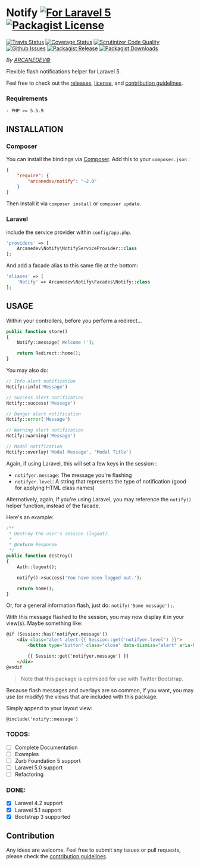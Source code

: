 Notify [![For Laravel 5][badge_laravel]](https://github.com/ARCANEDEV/Notify) [![Packagist License][badge_license]](https://github.com/ARCANEDEV/Notify/blob/master/LICENSE.md)
==============
[![Travis Status][badge_build]](https://travis-ci.org/ARCANEDEV/Notify)
[![Coverage Status][badge_coverage]](https://scrutinizer-ci.com/g/ARCANEDEV/Notify/?branch=master)
[![Scrutinizer Code Quality][badge_quality]](https://scrutinizer-ci.com/g/ARCANEDEV/Notify/?branch=master)
[![Github Issues][badge_issues]](https://github.com/ARCANEDEV/Notify/issues)
[![Packagist Release][badge_release]](https://packagist.org/packages/arcanedev/notify)
[![Packagist Downloads][badge_downloads]](https://packagist.org/packages/arcanedev/notify)

[badge_laravel]:   https://img.shields.io/badge/for%20Laravel-5.x-orange.svg?style=flat-square
[badge_license]:   http://img.shields.io/packagist/l/arcanedev/notify.svg?style=flat-square
[badge_build]:     http://img.shields.io/travis/ARCANEDEV/Notify.svg?style=flat-square
[badge_coverage]:  https://img.shields.io/scrutinizer/coverage/g/ARCANEDEV/Notify.svg?style=flat-square
[badge_quality]:   https://img.shields.io/scrutinizer/g/ARCANEDEV/Notify.svg?style=flat-square
[badge_issues]:    http://img.shields.io/github/issues/ARCANEDEV/Notify.svg?style=flat-square
[badge_release]:   https://img.shields.io/packagist/v/arcanedev/notify.svg?style=flat-square
[badge_downloads]: https://img.shields.io/packagist/dt/arcanedev/notify.svg?style=flat-square

*By [ARCANEDEV&copy;](http://www.arcanedev.net/)*

Flexible flash notifications helper for Laravel 5. 

Feel free to check out the [releases](https://github.com/ARCANEDEV/Notify/releases), [license](LICENSE.md), and [contribution guidelines](CONTRIBUTING.md).

### Requirements
    
    - PHP >= 5.5.9
    
## INSTALLATION

### Composer

You can install the bindings via [Composer](http://getcomposer.org/). Add this to your `composer.json` :

```json
{
    "require": {
        "arcanedev/notify": "~2.0"
    }
}
```

Then install it via `composer install` or `composer update`.

### Laravel

include the service provider within `config/app.php`.

```php
'providers' => [
    Arcanedev\Notify\NotifyServiceProvider::class
];
```

And add a facade alias to this same file at the bottom:

```php
'aliases' => [
    'Notify' => Arcanedev\Notify\Facades\Notify::class
];
```

## USAGE

Within your controllers, before you perform a redirect...

```php
public function store()
{
    Notify::message('Welcome !');

    return Redirect::home();
}
```

You may also do:

```php
// Info alert notification
Notify::info('Message')

// Success alert notification
Notify::success('Message')

// Danger alert notification
Notify::error('Message')

// Warning alert notification
Notify::warning('Message')

// Modal notification
Notify::overlay('Modal Message', 'Modal Title')
```

Again, if using Laravel, this will set a few keys in the session :

  - `notifyer.message`: The message you're flashing
  - `notifyer.level`: A string that represents the type of notification (good for applying HTML class names)

Alternatively, again, if you're using Laravel, you may reference the `notify()` helper function, instead of the facade.

Here's an example:

```php
/**
 * Destroy the user's session (logout).
 *
 * @return Response
 */
public function destroy()
{
    Auth::logout();

    notify()->success('You have been logged out.');

    return home();
}
```

Or, for a general information flash, just do: `notify('Some message');`.

With this message flashed to the session, you may now display it in your view(s). Maybe something like:

```html
@if (Session::has('notifyer.message'))
    <div class="alert alert-{{ Session::get('notifyer.level') }}">
        <button type="button" class="close" data-dismiss="alert" aria-hidden="true">&times;</button>

        {{ Session::get('notifyer.message') }}
    </div>
@endif
```

> Note that this package is optimized for use with Twitter Bootstrap.

Because flash messages and overlays are so common, if you want, you may use (or modify) the views that are included with this package.

Simply append to your layout view:

```html
@include('notify::message')
```

### TODOS:

  - [ ] Complete Documentation
  - [ ] Examples
  - [ ] Zurb Foundation 5 support 
  - [ ] Laravel 5.0 support
  - [ ] Refactoring

### DONE:
  - [x] Laravel 4.2 support
  - [x] Laravel 5.1 support
  - [x] Bootstrap 3 supported
  
## Contribution

Any ideas are welcome. Feel free to submit any issues or pull requests, please check the [contribution guidelines](CONTRIBUTING.md).